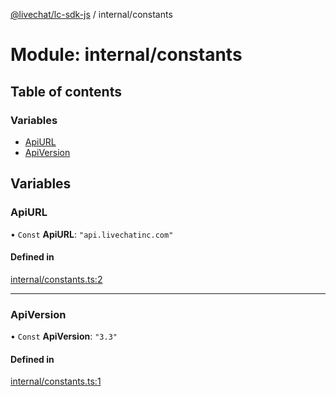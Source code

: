 [@livechat/lc-sdk-js](../README.md) / internal/constants

# Module: internal/constants

## Table of contents

### Variables

- [ApiURL](internal_constants.md#apiurl)
- [ApiVersion](internal_constants.md#apiversion)

## Variables

### ApiURL

• `Const` **ApiURL**: ``"api.livechatinc.com"``

#### Defined in

[internal/constants.ts:2](https://github.com/livechat/lc-sdk-js/blob/951da85/src/internal/constants.ts#L2)

___

### ApiVersion

• `Const` **ApiVersion**: ``"3.3"``

#### Defined in

[internal/constants.ts:1](https://github.com/livechat/lc-sdk-js/blob/951da85/src/internal/constants.ts#L1)
